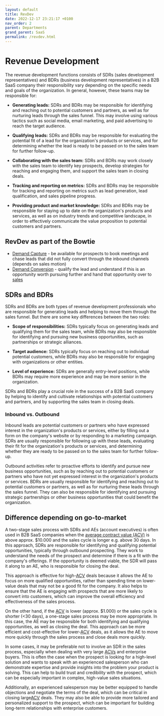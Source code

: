 ```yaml
---
layout: default
title: RevDev
date: 2022-12-17 23:21:17 +0100
nav_order: 2
parent: Departments
grand_parent: SaaS
permalink: /revdev.html
---
```


# Revenue Development

The revenue development functions consists of SDRs (sales development representatives) and BDRs (business development representatives) in a B2B SaaS company their responsibility vary depending on the specific needs and goals of the organization. In general, however, these teams may be responsible for:

- **Generating leads:** SDRs and BDRs may be responsible for identifying and reaching out to potential customers and partners, as well as for nurturing leads through the sales funnel. This may involve using various tactics such as social media, email marketing, and paid advertising to reach the target audience.

- **Qualifying leads:** SDRs and BDRs may be responsible for evaluating the potential fit of a lead for the organization's products or services, and for determining whether the lead is ready to be passed on to the sales team for further follow-up.

- **Collaborating with the sales team:** SDRs and BDRs may work closely with the sales team to identify key prospects, develop strategies for reaching and engaging them, and support the sales team in closing deals.

- **Tracking and reporting on metrics:** SDRs and BDRs may be responsible for tracking and reporting on metrics such as lead generation, lead qualification, and sales pipeline progress.

- **Providing product and market knowledge:** SDRs and BDRs may be responsible for staying up to date on the organization's products and services, as well as on industry trends and competitive landscape, in order to effectively communicate the value proposition to potential customers and partners.

## RevDev as part of the Bowtie

- [Demand Capture](/demand_capture.html) - be available for prospects to book meetings and chase leads that did not fully convert through the inbound channels (depends on sales motion)
- [Demand Conversion](/demand_conversion.html) - qualify the lead and understand if this is an opportunity worth pursuing further and hand that opportunity over to [sales](/sales.html)

## SDRs and BDRs

SDRs and BDRs are both types of revenue development professionals who are responsible for generating leads and helping to move them through the sales funnel. But there are some key differences between the two roles:

- **Scope of responsibilities:** SDRs typically focus on generating leads and qualifying them for the sales team, while BDRs may also be responsible for identifying and pursuing new business opportunities, such as partnerships or strategic alliances.

- **Target audience:** SDRs typically focus on reaching out to individual potential customers, while BDRs may also be responsible for engaging with organizations or other entities.

- **Level of experience:** SDRs are generally entry-level positions, while BDRs may require more experience and may be more senior in the organization.

SDRs and BDRs play a crucial role in the success of a B2B SaaS company by helping to identify and cultivate relationships with potential customers and partners, and by supporting the sales team in closing deals.

### Inbound vs. Outbound

Inbound leads are potential customers or partners who have expressed interest in the organization's products or services, either by filling out a form on the company's website or by responding to a marketing campaign. SDRs are usually responsible for following up with these leads, evaluating their fit for the organization's products or services, and determining whether they are ready to be passed on to the sales team for further follow-up.

Outbound activities refer to proactive efforts to identify and pursue new business opportunities, such as by reaching out to potential customers or partners who have not yet expressed interest in the organization's products or services. BDRs are usually responsible for identifying and reaching out to potential customers or partners, as well as for nurturing these leads through the sales funnel. They can also be responsible for identifying and pursuing strategic partnerships or other business opportunities that could benefit the organization.

## Difference depending on go-to-market

A two-stage sales process with SDRs and AEs (account executives) is often used in B2B SaaS companies when the [average contract value (ACV)](https://revopsguide.net/glossary.html#average-contract-value-acv) is above approx. $10.000 and the sales cycle is longer e.g. above 30 days. In this approach, SDRs are responsible for identifying and qualifying potential opportunities, typically through outbound prospecting. They work to understand the needs of the prospect and determine if there is a fit with the company's offerings. If the opportunity is deemed viable, the SDR will pass it along to an AE, who is responsible for closing the deal.

This approach is effective for high-[ACV](https://revopsguide.net/glossary.html#average-contract-value-acv) deals because it allows the AE to focus on more qualified opportunities, rather than spending time on lower-value deals that may not be a good fit for the company. It also helps to ensure that the AE is engaging with prospects that are more likely to convert into customers, which can improve the overall efficiency and effectiveness of the sales process.

On the other hand, if the [ACV](https://revopsguide.net/glossary.html#average-contract-value-acv) is lower (approx. $1.000) or the sales cycle is shorter (<30 days), a one-stage sales process may be more appropriate. In this case, the AE may be responsible for both identifying and qualifying opportunities, as well as closing the deal. This approach can be more efficient and cost-effective for lower-[ACV](https://revopsguide.net/glossary.html#average-contract-value-acv) deals, as it allows the AE to move more quickly through the sales process and close deals more quickly.

In some cases, it may be preferable not to involve an SDR in the sales process, especially when dealing with very large [ACVs](https://revopsguide.net/glossary.html#average-contract-value-acv) and enterprise buyers. This is often the case when the prospect is looking for a high-level solution and wants to speak with an experienced salesperson who can demonstrate expertise and provide insights into the problem your product is solving. This can help to build trust and credibility with the prospect, which can be especially important in complex, high-value sales situations.

Additionally, an experienced salesperson may be better equipped to handle objections and negotiate the terms of the deal, which can be critical in closing large[ACV](https://revopsguide.net/glossary.html#average-contract-value-acv) deals. They may also be able to provide more tailored and personalized support to the prospect, which can be important for building long-term relationships with enterprise customers.
